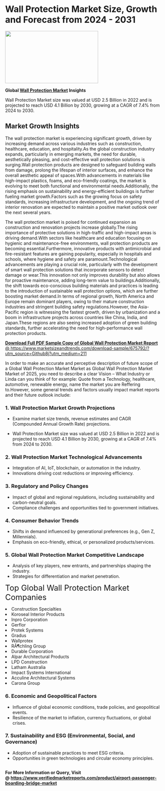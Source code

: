 <H1>Wall Protection Market Size, Growth and Forecast from 2024 - 2031</H1><img class="aligncenter size-medium wp-image-584254" src="https://thirdeyenews.in/wp-content/uploads/2024/09/Global-Market-Research-300x168.jpeg" alt="" width="300" height="168" /><p><strong>Global&nbsp;<a href="https://www.marketsizeandtrends.com/download-sample/675792/?utm_source=Github8j?utm_medium=211">Wall Protection Market</a> Insights</strong></p><p>Wall Protection Market size was valued at USD 2.5 Billion in 2022 and is projected to reach USD 4.1 Billion by 2030, growing at a CAGR of 7.4% from 2024 to 2030.</p><p><h2>Market Growth Insights</h2> <p>The wall protection market is experiencing significant growth, driven by increasing demand across various industries such as construction, healthcare, education, and hospitality.As the global construction industry expands, particularly in emerging markets, the need for durable, aesthetically pleasing, and cost-effective wall protection solutions is surging.Wall protection products are designed to safeguard building walls from damage, prolong the lifespan of interior surfaces, and enhance the overall aesthetic appeal of spaces.With advancements in materials like high-impact plastics, foams, and eco-friendly coatings, the market is evolving to meet both functional and environmental needs.Additionally, the rising emphasis on sustainability and energy-efficient buildings is further fueling market growth.Factors such as the growing focus on safety standards, increasing infrastructure development, and the ongoing trend of interior renovation are expected to maintain a positive market outlook over the next several years.</p> <p><a href="#"></a></p> <p>The wall protection market is poised for continued expansion as construction and renovation projects increase globally.The rising importance of protective solutions in high-traffic and high-impact areas is driving demand.With sectors like healthcare and education focusing on hygienic and maintenance-free environments, wall protection products are becoming essential.Furthermore, innovative products with antimicrobial and fire-resistant features are gaining popularity, especially in hospitals and schools, where hygiene and safety are paramount.Technological advancements are playing a crucial role, particularly with the development of smart wall protection solutions that incorporate sensors to detect damage or wear.This innovation not only improves durability but also allows for proactive maintenance, adding long-term value to buildings.Additionally, the shift towards eco-conscious building materials and practices is leading to the introduction of sustainable wall protection options, which are further boosting market demand.In terms of regional growth, North America and Europe remain dominant players, owing to their mature construction industries and stringent building safety regulations.However, the Asia-Pacific region is witnessing the fastest growth, driven by urbanization and a boom in infrastructure projects across countries like China, India, and Japan.These regions are also seeing increased adoption of green building standards, further accelerating the need for high-performance wall protection products.</p> <p><a href="#"></p><p><span class=""><strong>Download Full PDF Sample Copy of Global Wall Protection Market Report</strong> @ <a href="https://www.marketsizeandtrends.com/download-sample/675792/?utm_source=Github8j?utm_medium=211" target="_blank">https://www.marketsizeandtrends.com/download-sample/675792/?utm_source=Github8j?utm_medium=211</a></span></p><p>In order to make an accurate and perceptive description of future scope of a Global&nbsp;Wall Protection Market Market as Global&nbsp;Wall Protection Market Market of 2025, you need to describe a clear Vision &ndash; What Industry or Linda can you think of for example: Quote from a Technology, healthcare, automotive, renewable energy, name the market you are Reffering to.However, some general trends and factors usually impact market reports and their future outlook include:</p><h3>1.&nbsp;<strong>Wall Protection Market Growth Projections</strong></h3><ul><li>Examine market size trends, revenue estimates and CAGR (Compounded Annual Growth Rate) projections.</li><li><p>Wall Protection Market size was valued at USD 2.5 Billion in 2022 and is projected to reach USD 4.1 Billion by 2030, growing at a CAGR of 7.4% from 2024 to 2030.</p></li></ul><h3>2.&nbsp;<strong>Wall Protection Market Technological Advancements</strong></h3><ul><li>Integration of AI, IoT, blockchain, or automation in the industry.</li><li>Innovations driving cost reductions or improving efficiency.</li></ul><h3>3.&nbsp;<strong>Regulatory and Policy Changes</strong></h3><ul><li>Impact of global and regional regulations, including sustainability and carbon-neutral goals.</li><li>Compliance challenges and opportunities tied to government initiatives.</li></ul><h3>4.&nbsp;<strong>Consumer Behavior Trends</strong></h3><ul><li>Shifts in demand influenced by generational preferences (e.g., Gen Z, Millennials).</li><li>Emphasis on eco-friendly, ethical, or personalized products/services.</li></ul><h3>5.&nbsp;<strong>Global Wall Protection Market Competitive Landscape</strong></h3><ul><li>Analysis of key players, new entrants, and partnerships shaping the industry.</li><li>Strategies for differentiation and market penetration.</li></ul><p data-pm-slice="1 1 []"><span style="color: inherit; font-family: inherit; font-size: 25px;">Top Global Wall Protection Market Companies</span></p><div class="" data-test-id=""><p><li> Construction Specialties</li><li> Koroseal Interior Products</li><li> Inpro Corporation</li><li> Gerflor</li><li> Protek Systems</li><li> Gradus</li><li> Wallprotex</li><li> RÃ¶chling Group</li><li> Durable Corporation</li><li> Alpar Architectural Products</li><li> LPD Construction</li><li> Latham Australia</li><li> Impact Systems International</li><li> Acculine Architectural Systems</li><li> Carona Group</li></p></div><h3>6.&nbsp;<strong>Economic and Geopolitical Factors</strong></h3><ul><li>Influence of global economic conditions, trade policies, and geopolitical events.</li><li>Resilience of the market to inflation, currency fluctuations, or global crises.</li></ul><h3>7.&nbsp;<strong>Sustainability and ESG (Environmental, Social, and Governance)</strong></h3><ul><li>Adoption of sustainable practices to meet ESG criteria.</li><li>Opportunities in green technologies and circular economy principles.</li></ul><h2><strong style="font-size: 14px;">For More Information or Query, Visit @&nbsp;</strong><a style="background-color: #ffffff; font-size: 14px;" href="https://www.marketsizeandtrends.com/report/wall-protection-market/" target="_blank">https://www.verifiedmarketreports.com/product/airport-passenger-boarding-bridge-market</a></h2>